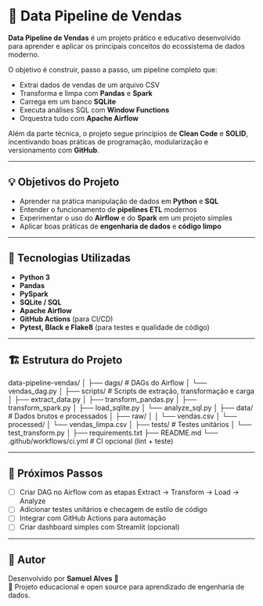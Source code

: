 # 🧾 Data Pipeline de Vendas

**Data Pipeline de Vendas** é um projeto prático e educativo desenvolvido para aprender e aplicar os principais conceitos do ecossistema de dados moderno.  

O objetivo é construir, passo a passo, um pipeline completo que:

- Extrai dados de vendas de um arquivo CSV  
- Transforma e limpa com **Pandas** e **Spark**  
- Carrega em um banco **SQLite**  
- Executa análises SQL com **Window Functions**  
- Orquestra tudo com **Apache Airflow**

Além da parte técnica, o projeto segue princípios de **Clean Code** e **SOLID**, incentivando boas práticas de programação, modularização e versionamento com **GitHub**.

---

## 💡 Objetivos do Projeto

- Aprender na prática manipulação de dados em **Python** e **SQL**  
- Entender o funcionamento de **pipelines ETL** modernos  
- Experimentar o uso do **Airflow** e do **Spark** em um projeto simples  
- Aplicar boas práticas de **engenharia de dados** e **código limpo**

---

## 🧠 Tecnologias Utilizadas

- **Python 3**
- **Pandas**
- **PySpark**
- **SQLite / SQL**
- **Apache Airflow**
- **GitHub Actions** (para CI/CD)
- **Pytest, Black e Flake8** (para testes e qualidade de código)

---

## 🏗️ Estrutura do Projeto

data-pipeline-vendas/
│
├── dags/ # DAGs do Airflow
│ └── vendas_dag.py
│
├── scripts/ # Scripts de extração, transformação e carga
│ ├── extract_data.py
│ ├── transform_pandas.py
│ ├── transform_spark.py
│ ├── load_sqlite.py
│ └── analyze_sql.py
│
├── data/ # Dados brutos e processados
│ ├── raw/
│ │ └── vendas.csv
│ └── processed/
│ └── vendas_limpa.csv
│
├── tests/ # Testes unitários
│ └── test_transform.py
│
├── requirements.txt
├── README.md
└── .github/workflows/ci.yml # CI opcional (lint + teste)


---

## 🚀 Próximos Passos

- [ ] Criar DAG no Airflow com as etapas Extract → Transform → Load → Analyze  
- [ ] Adicionar testes unitários e checagem de estilo de código  
- [ ] Integrar com GitHub Actions para automação  
- [ ] Criar dashboard simples com Streamlit (opcional)

---

## 🧩 Autor

Desenvolvido por **Samuel Alves** 🧠  
📍 Projeto educacional e open source para aprendizado de engenharia de dados.  

